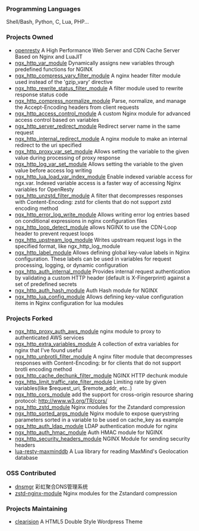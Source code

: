 ### Programming Languages

Shell/Bash, Python, C, Lua, PHP...

### Projects Owned

- [openresty](https://github.com/HanadaLee/openresty) A High Performance Web Server and CDN Cache Server Based on Nginx and LuaJIT
- [ngx_http_var_module](https://github.com/HanadaLee/ngx_http_var_module) Dynamically assigns new variables through predefined functions for NGINX
- [ngx_http_compress_vary_filter_module](https://github.com/HanadaLee/ngx_http_compress_vary_filter_module) A nginx header filter module used instead of the 'gzip_vary' directive
- [ngx_http_rewrite_status_filter_module](https://github.com/HanadaLee/ngx_http_rewrite_status_filter_module) A filter module used to rewrite response status code
- [ngx_http_compress_normalize_module](https://github.com/HanadaLee/ngx_http_compress_normalize_module) Parse, normalize, and manage the Accept-Encoding headers from client requests
- [ngx_http_access_control_module](https://github.com/HanadaLee/ngx_http_access_control_module) A custom Nginx module for advanced access control based on variables
- [ngx_http_server_redirect_module](https://github.com/HanadaLee/ngx_http_server_redirect_module) Redirect server name in the same request
- [ngx_http_internal_redirect_module](https://github.com/HanadaLee/ngx_http_internal_redirect_module) A nginx module to make an internal redirect to the uri specified
- [ngx_http_proxy_var_set_module](https://github.com/HanadaLee/ngx_http_proxy_var_set_module) Allows setting the variable to the given value during processing of proxy response
- [ngx_http_log_var_set_module](https://github.com/HanadaLee/ngx_http_log_var_set_module) Allows setting the variable to the given value before access log writing
- [ngx_http_lua_load_var_index_module](https://github.com/HanadaLee/ngx_http_lua_load_var_index_module) Enable indexed variable access for ngx.var. Indexed variable access is a faster way of accessing Nginx variables for OpenResty
- [ngx_http_unzstd_filter_module](https://github.com/HanadaLee/ngx_http_unzstd_filter_module) A filter that decompresses responses with Content-Encoding: zstd for clients that do not support zstd encoding method
- [ngx_http_error_log_write_module](https://github.com/HanadaLee/ngx_http_error_log_write_module) Allows writing error log entries based on conditional expressions in nginx configuration files
- [ngx_http_loop_detect_module](https://github.com/HanadaLee/ngx_http_loop_detect_module) allows NGINX to use the CDN-Loop header to prevent request loops
- [ngx_http_upstream_log_module](https://github.com/HanadaLee/ngx_http_upstream_log_module) Writes upstream request logs in the specified format, like ngx_http_log_module
- [ngx_http_label_module](https://github.com/HanadaLee/ngx_http_label_module) Allows defining global key-value labels in Nginx configuration. These labels can be used in variables for request processing, logging, or dynamic configuration
- [ngx_http_auth_internal_module](https://github.com/HanadaLee/ngx_http_auth_internal_module) Provides internal request authentication by validating a custom HTTP header (default is X-Fingerprint) against a set of predefined secrets
- [ngx_http_auth_hash_module](https://github.com/HanadaLee/ngx_http_auth_hash_module) Auth Hash module for NGINX
- [ngx_http_lua_config_module](https://github.com/HanadaLee/ngx_http_lua_config_module) Allows defining key-value configuration items in Nginx configuration for lua modules

### Projects Forked

- [ngx_http_proxy_auth_aws_module](https://github.com/HanadaLee/ngx_http_proxy_auth_aws_module) nginx module to proxy to authenticated AWS services
- [ngx_http_extra_variables_module](https://github.com/HanadaLee/ngx_http_extra_variables_module) A collection of extra variables for nginx that I've found useful
- [ngx_http_unbrotli_filter_module](https://github.com/HanadaLee/ngx_http_unbrotli_filter_module) A nginx filter module that decompresses responses with Content-Encoding: br for clients that do not support brotli encoding method
- [ngx_http_cache_dechunk_filter_module](https://github.com/HanadaLee/ngx_http_cache_dechunk_filter_module) NGINX HTTP dechunk module
- [ngx_http_limit_traffic_rate_filter_module](https://github.com/HanadaLee/ngx_http_limit_traffic_rate_filter_module) Limiting rate by given variables(like $request_uri, $remote_addr, etc..)
- [ngx_http_cors_module](https://github.com/HanadaLee/ngx_http_cors_module) add the support for cross-origin resource sharing protocol: http://www.w3.org/TR/cors/
- [ngx_http_zstd_module](https://github.com/HanadaLee/ngx_http_zstd_module) Nginx modules for the Zstandard compression
- [ngx_http_sorted_args_module](https://github.com/HanadaLee/ngx_http_sorted_args_module) Nginx module to expose querystring parameters sorted in a variable to be used on cache_key as example
- [ngx_http_auth_ldap_module](https://github.com/HanadaLee/ngx_http_auth_ldap_module) LDAP authentication module for nginx
- [ngx_http_auth_hmac_module](https://github.com/HanadaLee/ngx_http_auth_hmac_module) Auth HMAC module for NGINX
- [ngx_http_security_headers_module](https://github.com/HanadaLee/ngx_http_security_headers_module) NGINX Module for sending security headers
- [lua-resty-maxminddb](https://github.com/HanadaLee/lua-resty-maxminddb) A Lua library for reading MaxMind's Geolocation database

### OSS Contributed

- [dnsmgr](https://github.com/netcccyun/dnsmgr) 彩虹聚合DNS管理系统
- [zstd-nginx-module](https://github.com/tokers/zstd-nginx-module) Nginx modules for the Zstandard compression

### Projects Maintaining

- [clearision](https://github.com/tamersunion/clearision) A HTML5 Double Style Wordpress Theme
